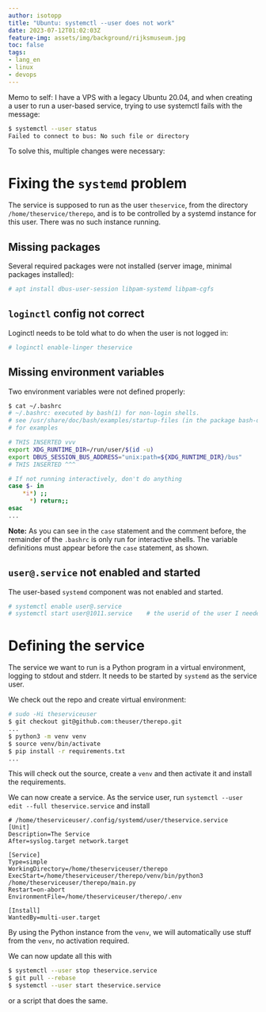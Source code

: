 ```yaml
---
author: isotopp
title: "Ubuntu: systemctl --user does not work"
date: 2023-07-12T01:02:03Z
feature-img: assets/img/background/rijksmuseum.jpg
toc: false
tags:
- lang_en
- linux
- devops
---
```


Memo to self:
I have a VPS with a legacy Ubuntu 20.04, and when creating a user to run a user-based service,
trying to use systemctl fails with the message:

```bash
$ systemctl --user status
Failed to connect to bus: No such file or directory
```

To solve this, multiple changes were necessary:

# Fixing the `systemd` problem

The service is supposed to run as the user `theservice`, from the directory `/home/theservice/therepo`,
and is to be controlled by a systemd instance for this user.
There was no such instance running.

## Missing packages

Several required packages were not installed (server image, minimal packages installed):

```bash
# apt install dbus-user-session libpam-systemd libpam-cgfs
```

## `loginctl` config not correct

Loginctl needs to be told what to do when the user is not logged in:

```bash
# loginctl enable-linger theservice
```

## Missing environment variables

Two environment variables were not defined properly:

```bash
$ cat ~/.bashrc 
# ~/.bashrc: executed by bash(1) for non-login shells.
# see /usr/share/doc/bash/examples/startup-files (in the package bash-doc)
# for examples

# THIS INSERTED vvv
export XDG_RUNTIME_DIR=/run/user/$(id -u)
export DBUS_SESSION_BUS_ADDRESS="unix:path=${XDG_RUNTIME_DIR}/bus"
# THIS INSERTED ^^^

# If not running interactively, don't do anything
case $- in
    *i*) ;;
      *) return;;
esac
...
```

**Note:** As you can see in the `case` statement and the comment before, the remainder of the `.bashrc` is
only run for interactive shells.
The variable definitions must appear before the `case` statement, as shown.

## `user@.service` not enabled and started

The user-based `systemd` component was not enabled and started.

```bash
# systemctl enable user@.service
# systemctl start user@1011.service    # the userid of the user I needed
```

# Defining the service

The service we want to run is a Python program in a virtual environment,
logging to stdout and stderr.
It needs to be started by `systemd` as the service user.

We check out the repo and create virtual environment:

```bash
# sudo -Hi theserviceuser
$ git checkout git@github.com:theuser/therepo.git
...
$ python3 -m venv venv
$ source venv/bin/activate
$ pip install -r requirements.txt
...
```

This will check out the source, create a `venv` and then activate it and install the requirements.

We can now create a service.
As the service user, run `systemctl --user edit --full theservice.service` and install

```systemd
# /home/theserviceuser/.config/systemd/user/theservice.service
[Unit]
Description=The Service
After=syslog.target network.target

[Service]
Type=simple
WorkingDirectory=/home/theserviceuser/therepo
ExecStart=/home/theserviceuser/therepo/venv/bin/python3 /home/theserviceuser/therepo/main.py
Restart=on-abort
EnvironmentFile=/home/theserviceuser/therepo/.env

[Install]
WantedBy=multi-user.target
```

By using the Python instance from the `venv`, we will automatically use stuff from the `venv`, no activation required.

We can now update all this with

```bash
$ systemctl --user stop theservice.service
$ git pull --rebase
$ systemctl --user start theservice.service
```

or a script that does the same.
